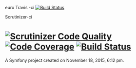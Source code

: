 euro
Travis -ci
[![Build Status](https://travis-ci.org/alexgoncharcherkassy/euro.svg)](https://travis-ci.org/alexgoncharcherkassy/euro)

Scrutinizer-ci

[![Scrutinizer Code Quality](https://scrutinizer-ci.com/g/alexgoncharcherkassy/euro/badges/quality-score.png?b=feature)](https://scrutinizer-ci.com/g/alexgoncharcherkassy/euro/?branch=feature)
[![Code Coverage](https://scrutinizer-ci.com/g/alexgoncharcherkassy/euro/badges/coverage.png?b=feature)](https://scrutinizer-ci.com/g/alexgoncharcherkassy/euro/?branch=feature)
[![Build Status](https://scrutinizer-ci.com/g/alexgoncharcherkassy/euro/badges/build.png?b=feature)](https://scrutinizer-ci.com/g/alexgoncharcherkassy/euro/build-status/feature)
====

A Symfony project created on November 18, 2015, 6:12 pm.

